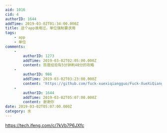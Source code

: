 ```yaml
---
aid: 1016
cid: 4
authorID: 1644
addTime: 2019-03-02T01:34:00.000Z
title: 这个app谁用过，单位强制要求用
tags:
    - app
    - 单位
comments:
    -
        authorID: 1273
        addTime: 2019-03-02T02:05:00.000Z
        content: 百度经验有5分钟刷40分的攻略
    -
        authorID: 986
        addTime: 2019-03-02T03:23:00.000Z
        content: 'https://github.com/fuck-xuexiqiangguo/Fuck-XueXiQiangGuo'
    -
        authorID: 1644
        addTime: 2019-03-02T05:07:00.000Z
        content: 谢谢你
date: 2019-03-02T05:07:00.000Z
category: 水
---
```


https://tech.ifeng.com/c/7kVb7P6JXfc
